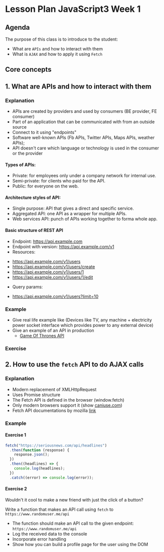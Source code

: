 # Lesson Plan JavaScript3 Week 1

## Agenda

The purpose of this class is to introduce to the student:

- What are `APIs` and how to interact with them
- What is `AJAX` and how to apply it using `Fetch`

## Core concepts

## 1. What are APIs and how to interact with them

### Explanation

- APIs are created by providers and used by consumers (BE provider, FE consumer)
- Part of an application that can be communicated with from an outside source
- Connect to it using "endpoints"
- Software well-known APIs (Fb APIs, Twitter APIs, Maps APIs, weather APIs);
- API doesn't care which language or technology is used in the consumer or the provider

#### Types of APIs:

- Private: for employees only under a company network for internal use.
- Semi-private: for clients who paid for the API.
- Public: for everyone on the web.

#### Architecture styles of API:

- Single purpose: API that gives a direct and specific service.
- Aggregated API: one API as a wrapper for multiple APIs.
- Web services API: punch of APIs working together to forma whole app.

#### Basic structure of REST API

- Endpoint: https://api.example.com
- Endpoint with version: https://api.example.com/v1
- Resources:

* https://api.example.com/v1/users
* https://api.example.com/v1/users/create
* https://api.example.com/v1/users/1
* https://api.example.com/v1/users/1/edit

- Query params:

* https://api.example.com/v1/users?limit=10

### Example

- Give real life example like (Devices like TV, any machine + electricity power socket interface which provides power to any external device)
- Give an example of an API in production
  - [Game Of Thrones API](https://api.tvmaze.com/singlesearch/shows?q=game%20of%20thrones)

### Exercise

## 2. How to use the `fetch` API to do AJAX calls

### Explanation

- Modern replacement of XMLHttpRequest
- Uses Promise structure
- The Fetch API is defined in the browser (window.fetch)
- Only modern browsers support it (show [caniuse.com](https://caniuse.com/#feat=fetch))
- Fetch API documentations by mozilla [link](https://developer.mozilla.org/en-US/docs/Web/API/Fetch_API/Using_Fetch)

### Example

#### Exercise 1

```javascript
fetch("https://seriousnews.com/api/headlines")
  .then(function (response) {
    response.json();
  })
  .then((headlines) => {
    console.log(headlines);
  })
  .catch((error) => console.log(error));
```

#### Exercise 2

Wouldn't it cool to make a new friend with just the click of a button?

Write a function that makes an API call using `fetch` to `https://www.randomuser.me/api`

- The function should make an API call to the given endpoint: `https://www.randomuser.me/api`
- Log the received data to the console
- Incorporate error handling
- Show how you can build a profile page for the user using the DOM
